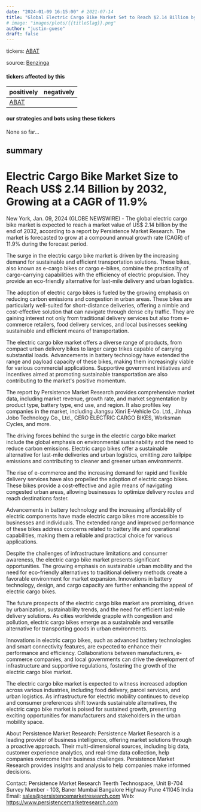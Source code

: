 ```yaml
---
date: "2024-01-09 16:15:00" # 2021-07-14
title: "Global Electric Cargo Bike Market Set to Reach $2.14 Billion by 2032, Says Persistence Market Research"
# image: "images/plots/{{titleSlag}}.png"
author: "justin-guese"
draft: false
---
```

tickers: <a href='https://finance.yahoo.com/quote/ABAT' target='_blank'>ABAT</a> 

source: <a href='https://www.globenewswire.com/news-release/2024/01/09/2806514/0/en/Electric-Cargo-Bike-Market-Size-to-Reach-US-2-14-Billion-by-2032-Growing-at-a-CAGR-of-11-9-Market-Analysis-Share-Forecasts-and-Trends-Report-by-Persistence-Market-Research.html' target='_blank'>Benzinga</a>

#### tickers affected by this

| positively | negatively |
|------------|------------
| <a href='https://finance.yahoo.com/quote/ABAT' target='_blank'>ABAT</a> |  |

#### our strategies and bots using these tickers

None so far...

## summary

# Electric Cargo Bike Market Size to Reach US$ 2.14 Billion by 2032, Growing at a CAGR of 11.9%

New York, Jan. 09, 2024 (GLOBE NEWSWIRE) - The global electric cargo bike market is expected to reach a market value of US$ 2.14 billion by the end of 2032, according to a report by Persistence Market Research. The market is forecasted to grow at a compound annual growth rate (CAGR) of 11.9% during the forecast period.

The surge in the electric cargo bike market is driven by the increasing demand for sustainable and efficient transportation solutions. These bikes, also known as e-cargo bikes or cargo e-bikes, combine the practicality of cargo-carrying capabilities with the efficiency of electric propulsion. They provide an eco-friendly alternative for last-mile delivery and urban logistics.

The adoption of electric cargo bikes is fueled by the growing emphasis on reducing carbon emissions and congestion in urban areas. These bikes are particularly well-suited for short-distance deliveries, offering a nimble and cost-effective solution that can navigate through dense city traffic. They are gaining interest not only from traditional delivery services but also from e-commerce retailers, food delivery services, and local businesses seeking sustainable and efficient means of transportation.

The electric cargo bike market offers a diverse range of products, from compact urban delivery bikes to larger cargo trikes capable of carrying substantial loads. Advancements in battery technology have extended the range and payload capacity of these bikes, making them increasingly viable for various commercial applications. Supportive government initiatives and incentives aimed at promoting sustainable transportation are also contributing to the market's positive momentum.

The report by Persistence Market Research provides comprehensive market data, including market revenue, growth rate, and market segmentation by product type, battery type, end use, and region. It also profiles key companies in the market, including Jiangsu Xinri E-Vehicle Co. Ltd., Jinhua Jobo Technology Co., Ltd., CERO ELECTRIC CARGO BIKES, Worksman Cycles, and more.

The driving forces behind the surge in the electric cargo bike market include the global emphasis on environmental sustainability and the need to reduce carbon emissions. Electric cargo bikes offer a sustainable alternative for last-mile deliveries and urban logistics, emitting zero tailpipe emissions and contributing to cleaner and greener urban environments.

The rise of e-commerce and the increasing demand for rapid and flexible delivery services have also propelled the adoption of electric cargo bikes. These bikes provide a cost-effective and agile means of navigating congested urban areas, allowing businesses to optimize delivery routes and reach destinations faster.

Advancements in battery technology and the increasing affordability of electric components have made electric cargo bikes more accessible to businesses and individuals. The extended range and improved performance of these bikes address concerns related to battery life and operational capabilities, making them a reliable and practical choice for various applications.

Despite the challenges of infrastructure limitations and consumer awareness, the electric cargo bike market presents significant opportunities. The growing emphasis on sustainable urban mobility and the need for eco-friendly alternatives to traditional delivery methods create a favorable environment for market expansion. Innovations in battery technology, design, and cargo capacity are further enhancing the appeal of electric cargo bikes.

The future prospects of the electric cargo bike market are promising, driven by urbanization, sustainability trends, and the need for efficient last-mile delivery solutions. As cities worldwide grapple with congestion and pollution, electric cargo bikes emerge as a sustainable and versatile alternative for transporting goods in urban environments.

Innovations in electric cargo bikes, such as advanced battery technologies and smart connectivity features, are expected to enhance their performance and efficiency. Collaborations between manufacturers, e-commerce companies, and local governments can drive the development of infrastructure and supportive regulations, fostering the growth of the electric cargo bike market.

The electric cargo bike market is expected to witness increased adoption across various industries, including food delivery, parcel services, and urban logistics. As infrastructure for electric mobility continues to develop and consumer preferences shift towards sustainable alternatives, the electric cargo bike market is poised for sustained growth, presenting exciting opportunities for manufacturers and stakeholders in the urban mobility space.

About Persistence Market Research:
Persistence Market Research is a leading provider of business intelligence, offering market solutions through a proactive approach. Their multi-dimensional sources, including big data, customer experience analytics, and real-time data collection, help companies overcome their business challenges. Persistence Market Research provides insights and analysis to help companies make informed decisions.

Contact:
Persistence Market Research
Teerth Technospace, Unit B-704
Survey Number - 103, Baner
Mumbai Bangalore Highway
Pune 411045 India
Email: sales@persistencemarketresearch.com
Web: https://www.persistencemarketresearch.com